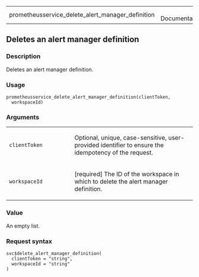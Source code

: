 <table style="width: 100%;">
<tbody>
<tr class="odd">
<td>prometheusservice_delete_alert_manager_definition</td>
<td style="text-align: right;">R Documentation</td>
</tr>
</tbody>
</table>

## Deletes an alert manager definition

### Description

Deletes an alert manager definition.

### Usage

    prometheusservice_delete_alert_manager_definition(clientToken,
      workspaceId)

### Arguments

<table>
<colgroup>
<col style="width: 35%" />
<col style="width: 65%" />
</colgroup>
<tbody>
<tr class="odd">
<td><code
id="prometheusservice_delete_alert_manager_definition_:_clientToken">clientToken</code></td>
<td><p>Optional, unique, case-sensitive, user-provided identifier to
ensure the idempotency of the request.</p></td>
</tr>
<tr class="even">
<td><code
id="prometheusservice_delete_alert_manager_definition_:_workspaceId">workspaceId</code></td>
<td><p>[required] The ID of the workspace in which to delete the alert
manager definition.</p></td>
</tr>
</tbody>
</table>

### Value

An empty list.

### Request syntax

    svc$delete_alert_manager_definition(
      clientToken = "string",
      workspaceId = "string"
    )
